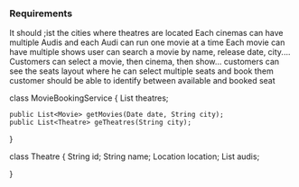 ### Requirements
It should ;ist the cities where theatres are located
Each cinemas can have multiple Audis and each Audi can run one movie at a time
Each movie can have multiple shows
user can search a movie by name, release date, city....
Customers can select a movie, then cinema, then show...
customers can see the seats layout where he can select multiple seats and book them
customer should be able to identify between available and booked seat


class MovieBookingService {
    List<Theatre> theatres;

    public List<Movie> getMovies(Date date, String city);
    public List<Theatre> geTheatres(String city);
}

class Theatre {
    String id;
    String name;
    Location location;
    List<Audi> audis;

}


